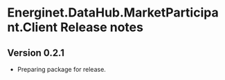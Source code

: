 # Energinet.DataHub.MarketParticipant.Client Release notes

## Version 0.2.1

- Preparing package for release.

